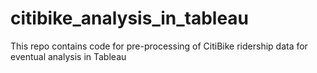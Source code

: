 # citibike_analysis_in_tableau
This repo contains code for pre-processing of CitiBike ridership data for eventual analysis in Tableau
